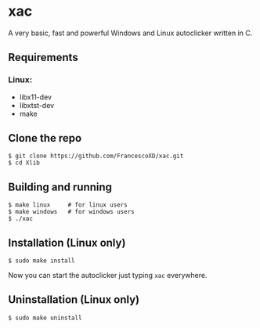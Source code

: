 # xac
A very basic, fast and powerful Windows and Linux autoclicker written in C.

## Requirements
### Linux:
- libx11-dev
- libxtst-dev
- make

## Clone the repo
```
$ git clone https://github.com/FrancescoXD/xac.git
$ cd Xlib
```

## Building and running
```
$ make linux	 # for linux users
$ make windows	 # for windows users
$ ./xac
```

## Installation (Linux only)
```
$ sudo make install
```

Now you can start the autoclicker just typing `xac` everywhere. 

## Uninstallation (Linux only)
```
$ sudo make uninstall
```
